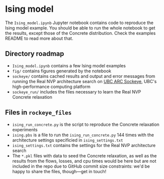 # Ising model

The `Ising_model.ipynb` Jupyter notebook contains code
to reproduce the Ising model example.
You should be able to run the whole notebook to get the results,
except those of the Concrete distribution.
Check the examples README to read more about that.



## Directory roadmap
- `Ising_model.ipynb` contains a few Ising model examples
- `fig/` contains figures generated by the notebook
- `sockeye/` contains cached results and output and error messages from running
the Real NVP architecture search on [UBC ARC Sockeye](https://arc.ubc.ca/ubc-arc-sockeye),
UBC's high-performance computing platform
- `sockeye_run/` includes the files necessary to learn the Real NVP Concrete relaxation


## Files in `rockeye_files`
- `ising_run_concrete.py` is the script to reproduce the Concrete relaxation
experiments
- `ising.pbs` is a file to run the `ising_run_concrete.py` 144 times
with the architecture settings specificied in `ising_settings.txt`
- `ising_settings.txt` contains the settings for the Real NVP architecture search
- The `*.pkl` files with data to seed the Concrete relaxation,
as well as the results from the flows, losses, and cpu times
would be here but are not included in the repo due to GitHub commit size constraints:
we'd be happy to share the files, though&mdash;get in touch!